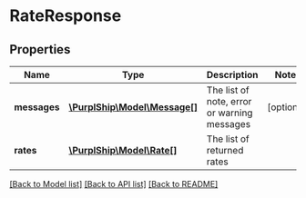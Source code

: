 # RateResponse

## Properties
Name | Type | Description | Notes
------------ | ------------- | ------------- | -------------
**messages** | [**\PurplShip\Model\Message[]**](Message.md) | The list of note, error or warning messages | [optional] 
**rates** | [**\PurplShip\Model\Rate[]**](Rate.md) | The list of returned rates | 

[[Back to Model list]](../../README.md#documentation-for-models) [[Back to API list]](../../README.md#documentation-for-api-endpoints) [[Back to README]](../../README.md)


